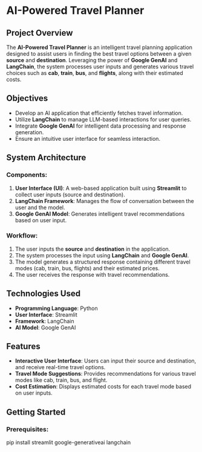# AI-Powered Travel Planner

## Project Overview

The **AI-Powered Travel Planner** is an intelligent travel planning application designed to assist users in finding the best travel options between a given **source** and **destination**. Leveraging the power of **Google GenAI** and **LangChain**, the system processes user inputs and generates various travel choices such as **cab**, **train**, **bus**, and **flights**, along with their estimated costs.

## Objectives

- Develop an AI application that efficiently fetches travel information.
- Utilize **LangChain** to manage LLM-based interactions for user queries.
- Integrate **Google GenAI** for intelligent data processing and response generation.
- Ensure an intuitive user interface for seamless interaction.

## System Architecture

### Components:
1. **User Interface (UI)**: A web-based application built using **Streamlit** to collect user inputs (source and destination).
2. **LangChain Framework**: Manages the flow of conversation between the user and the model.
3. **Google GenAI Model**: Generates intelligent travel recommendations based on user input.

### Workflow:
1. The user inputs the **source** and **destination** in the application.
2. The system processes the input using **LangChain** and **Google GenAI**.
3. The model generates a structured response containing different travel modes (cab, train, bus, flights) and their estimated prices.
4. The user receives the response with travel recommendations.

## Technologies Used

- **Programming Language**: Python
- **User Interface**: Streamlit
- **Framework**: LangChain
- **AI Model**: Google GenAI

## Features

- **Interactive User Interface**: Users can input their source and destination, and receive real-time travel options.
- **Travel Mode Suggestions**: Provides recommendations for various travel modes like cab, train, bus, and flight.
- **Cost Estimation**: Displays estimated costs for each travel mode based on user inputs.

## Getting Started

### Prerequisites:
pip install streamlit google-generativeai langchain
